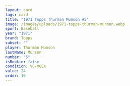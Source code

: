```yaml
---
layout: card
tags: card
title: "1971 Topps Thurman Munson #5"
image: /images/uploads/1971-topps-thurman-munson.webp
sport: Baseball
year: "1971"
brand: Topps
subset: ""
player: Thurman Munson
lastName: Munson
number: "5"
isRookie: false
condition: VG-VGEX
value: 24
order: 10
---
```

